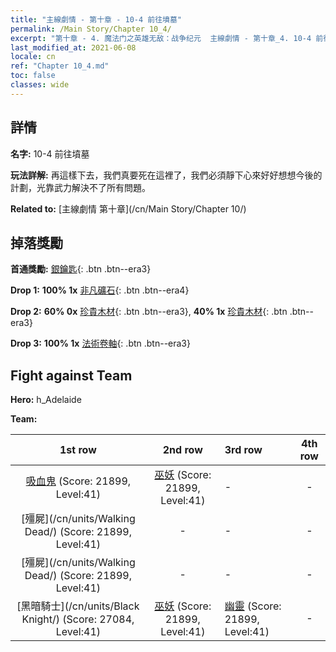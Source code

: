 ```yaml
---
title: "主線劇情 - 第十章 - 10-4 前往墳墓"
permalink: /Main Story/Chapter 10_4/
excerpt: "第十章 - 4. 魔法门之英雄无敌：战争纪元  主線劇情 - 第十章_4. 10-4 前往墳墓"
last_modified_at: 2021-06-08
locale: cn
ref: "Chapter 10_4.md"
toc: false
classes: wide
---
```


## 詳情

 **名字:** 10-4 前往墳墓

 **玩法詳解:** 再這樣下去，我們真要死在這裡了，我們必須靜下心來好好想想今後的計劃，光靠武力解決不了所有問題。

 **Related to:** [主線劇情 第十章](/cn/Main Story/Chapter 10/)

## 掉落獎勵

 **首通獎勵:** [銀鑰匙](/cn/Items/con_693/){: .btn .btn--era3}

 **Drop 1:** **100% 1x** [非凡礦石](/cn/Items/mat_33/){: .btn .btn--era4}

 **Drop 2:** **60% 0x** [珍貴木材](/cn/Items/mat_27/){: .btn .btn--era3}, **40% 1x** [珍貴木材](/cn/Items/mat_27/){: .btn .btn--era3}

 **Drop 3:** **100% 1x** [法術卷軸](/cn/Items/con_694/){: .btn .btn--era3}


## Fight against Team
 **Hero:** h_Adelaide

 **Team:**


  | 1st row | 2nd row | 3rd row | 4th row |
  |:----:|:----:|:----|:----:|
  | [吸血鬼](/cn/units/Vampire/) (Score: 21899, Level:41)  | [巫妖](/cn/units/Lich/) (Score: 21899, Level:41)  | - | - |
  | [殭屍](/cn/units/Walking Dead/) (Score: 21899, Level:41)  | - | - | - |
  | [殭屍](/cn/units/Walking Dead/) (Score: 21899, Level:41)  | - | - | - |
  | [黑暗騎士](/cn/units/Black Knight/) (Score: 27084, Level:41)  | [巫妖](/cn/units/Lich/) (Score: 21899, Level:41)  | [幽靈](/cn/units/Wight/) (Score: 21899, Level:41)  | - |


